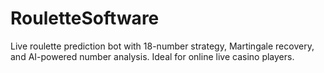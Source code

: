 # RouletteSoftware
Live roulette prediction bot with 18-number strategy, Martingale recovery, and AI-powered number analysis. Ideal for online live casino players.
